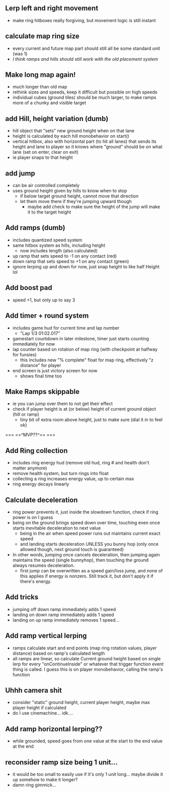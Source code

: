 ## Lerp left and right movement
- make ring hitboxes really forgiving, but movement logic is still instant
## calculate map ring size
- every current and future map part should still all be some standard unit (was 1)
- *I think ramps and hills should still work with the old placement system*
## Make long map again!
- much longer than old map
- rethink sizes and speeds, keep it difficult but possible on high speeds
- individual cubes (ground tiles) should be much larger, to make ramps more of a chunky and visible target
## add Hill, height variation (dumb)
- hill object that "sets" new ground height when on that lane
- height is calculated by each hill monobehavior on start()
- vertical hitbox, also with horizontal part (to hit all lanes) that sends its height and lane to player so it knows where "ground" should be on what lane (set on enter, clear on exit)
- ie player snaps to that height
## add jump
- can be air controlled completely
- uses ground height given by hills to know when to stop
	- if below target ground height, cannot move that direction
	- let them move there if they're jumping upward though
		- maybe add check to make sure the height of the jump will make it to the target height
## Add ramps (dumb)
- includes quantized speed system
- same hitbox system as hills, including height
	- now includes length (also calculated)
- up ramp that sets speed to -1 on any contact (red)
- down ramp that sets speed to +1 on any contact (green)
- ignore lerping up and down for now, just snap height to like half Height lol
## Add boost pad
- speed +1, but only up to say 3
## Add timer + round system
- includes game hud for current time and lap number
	- "Lap 1/3   01:02.017"
- gamestart countdown in later milestone, timer just starts counting immediately for now
- lap counter based on rotation of map ring (with checkpoint at halfway for funsies)
	- this includes new "% complete" float for map ring, effectively "z distance" for player
- end screen is just victory screen for now
	- shows final time too
## Make Ramps skippable
- ie you can jump over them to not get their effect
- check if player height is at (or below) height of current ground object (hill or ramp)
	- tiny bit of extra room above height, just to make sure (dial it in to feel ok)

=== ==^MVP??^==  ===
## Add Ring collection
- includes ring energy hud (remove old hud, ring # and health don't matter anymore)
- remove health system, but turn rings into float
- collecting a ring increases energy value, up to certain max
- ring energy decays linearly
## Calculate deceleration
- ring power prevents it, just inside the slowdown function, check if ring power is on I guess
- being on the ground brings speed down over time, touching even once starts inevitable deceleration to next value
	- being in the air when speed power runs out maintains current exact speed
	- and landing starts deceleration UNLESS you bunny hop (only once allowed though, next ground touch is guaranteed)
- In other words, jumping once cancels deceleration, then jumping again maintains the speed (single bunnyhop), then touching the ground always resumes deceleration. 
	- first jump can be overwritten as a speed gain/loss jump, and none of this applies if energy is nonzero. Still track it, but don't apply it if there's energy.
## Add tricks
- jumping off down ramp immediately adds 1 speed
- landing on down ramp immediately adds 1 speed
- landing on up ramp immediately removes 1 speed...
## Add ramp vertical lerping
- ramps calculate start and end points (map ring rotation values, player distance) based on ramp's calculated length
- all ramps are linear, so calculate Current ground height based on single lerp for every "onContinueInside" or whatever that trigger function event thing is called. I guess this is on player monobehavior, calling the ramp's function
## Uhhh camera shit
- consider "static" ground height, current player height, maybe max player height if calculated
- do I use cinemachine... idk....
## Add ramp horizontal lerping??
- while grounded, speed goes from one value at the start to the end value at the end
## reconsider ramp size being 1 unit...
- it would be too small to easily use if it's only 1 unit long... maybe divide it up somehow to make it longer?
- damn ring gimmick...